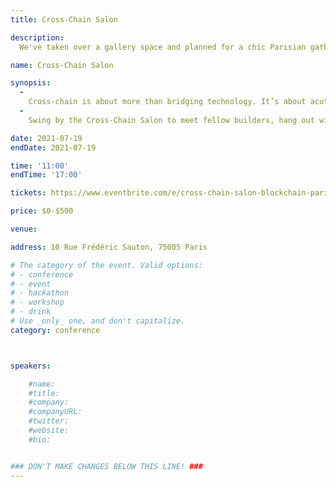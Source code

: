 ```yaml
---
title: Cross-Chain Salon

description: 
  We've taken over a gallery space and planned for a chic Parisian gathering for the melding of cross-chain minds. As we all work together to build the future of Web3, this is a space designed for all blockchain builders to hang out in Paris.

name: Cross-Chain Salon

synopsis:
  -
    Cross-chain is about more than bridging technology. It’s about acutely connecting the unique cultures of the ecosystems creating real change. The League of Bridges is a coalition that exists to drive home one point and one point only; all ecosystems need to work together — because in the world of web3 there are no winners or losers, just the infinite game.
  -
    Swing by the Cross-Chain Salon to meet fellow builders, hang out with friends, or find a space to chill (with coffee + high speed internet). There is an area for workshops and talks, and plenty of spaces to relax. We'll be open daily from 11am - 5pm.

date: 2021-07-19
endDate: 2021-07-19

time: '11:00'
endTime: '17:00'

tickets: https://www.eventbrite.com/e/cross-chain-salon-blockchain-paris-tickets-162627867329

price: $0-$500

venue:

address: 10 Rue Frédéric Sauton, 75005 Paris

# The category of the event. Valid options:
# - conference
# - event
# - hackathon
# - workshop
# - drink
# Use _only_ one, and don't capitalize.
category: conference



speakers:

    #name:
    #title: 
    #company: 
    #companyURL: 
    #twitter: 
    #website:
    #bio: 


### DON'T MAKE CHANGES BELOW THIS LINE! ###
---
```

<!-- ### DON'T MAKE CHANGES BELOW THIS LINE! ### -->

<Event-Content/>
